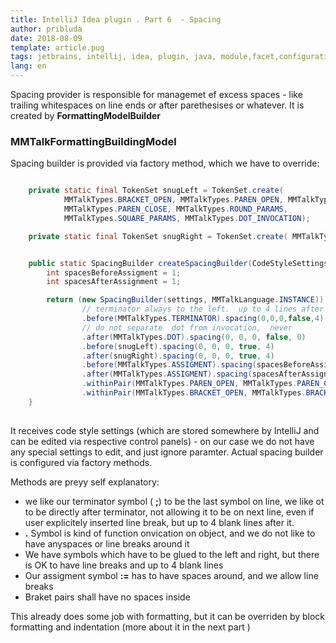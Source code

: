 ```yaml
---
title: IntelliJ Idea plugin . Part 6  - Spacing
author: pribluda
date: 2018-08-09
template: article.pug
tags: jetbrains, intellij, idea, plugin, java, module,facet,configuration, bnf, perser, lexer, jflex, pretty, formatting
lang: en
---
```


Spacing provider is responsible for managemet ef excess spaces  -  like trailing whitespaces  on line ends or 
after parethesises or whatever.   It is created by **FormattingModelBuilder**

<span class="more"></span>

### MMTalkFormattingBuildingModel

Spacing builder is provided via factory method,  which we have to override:

````java

    private static final TokenSet snugLeft = TokenSet.create(
            MMTalkTypes.BRACKET_OPEN, MMTalkTypes.PAREN_OPEN, MMTalkTypes.BRACKET_CLOSE,
            MMTalkTypes.PAREN_CLOSE, MMTalkTypes.ROUND_PARAMS,
            MMTalkTypes.SQUARE_PARAMS, MMTalkTypes.DOT_INVOCATION);

    private static final TokenSet snugRight = TokenSet.create( MMTalkTypes.BRACKET_OPEN, MMTalkTypes.PAREN_OPEN);


    public static SpacingBuilder createSpacingBuilder(CodeStyleSettings settings) {
        int spacesBeforeAssigment = 1;
        int spacesAfterAssignment = 1;

        return (new SpacingBuilder(settings, MMTalkLanguage.INSTANCE))
                // terminator always to the left.  up to 4 lines after
                .before(MMTalkTypes.TERMINATOR).spacing(0,0,0,false,4)
                // do not separate  dot from invocation,  never
                .after(MMTalkTypes.DOT).spacing(0, 0, 0, false, 0)
                .before(snugLeft).spacing(0, 0, 0, true, 4)
                .after(snugRight).spacing(0, 0, 0, true, 4)
                .before(MMTalkTypes.ASSIGMENT).spacing(spacesBeforeAssigment, spacesBeforeAssigment, 0, true, 0)
                .after(MMTalkTypes.ASSIGMENT).spacing(spacesAfterAssignment, spacesAfterAssignment, 0, true, 3)
                .withinPair(MMTalkTypes.PAREN_OPEN, MMTalkTypes.PAREN_CLOSE).spaceIf(false, true)
                .withinPair(MMTalkTypes.BRACKET_OPEN, MMTalkTypes.BRACKET_CLOSE).spaceIf(false, true);
    }
 
```` 

It receives code style settings (which are stored somewhere by IntelliJ and can be edited via respective control panels) - on our 
case we do not have any special settings to edit, and just ignore paramter. Actual spacing builder is configured via factory methods.
 
Methods are preyy self explanatory:

* we like our terminator symbol ( **;**) to be the last symbol on line,   we like ot to be directly after terminator,  not allowing 
  it to be on next line, even if user explicitely inserted line break, but up to 4 blank lines after it. 
* **.** Symbol is kind of function onvication on object,  and we do not like to have anyspaces or line breaks around it
* We have symbols which have to be glued to the left and right,   but there is OK to have  line breaks and up to 4 blank lines
* Our assigment symbol **:=**  has to have spaces around, and we allow line breaks
* Braket pairs shall have no spaces inside

This already does some job  with formatting,   but it can be overriden by block formatting and indentation 
(more about it in the next part )
